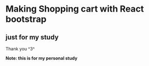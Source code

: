 # Making Shopping cart with React bootstrap

## just for my study

Thank you ^3^

**Note: this is for my personal study**